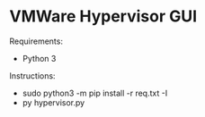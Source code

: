 # VMWare Hypervisor GUI

Requirements:
 - Python 3

Instructions:

- sudo python3 -m pip install -r req.txt -I 
- py hypervisor.py






